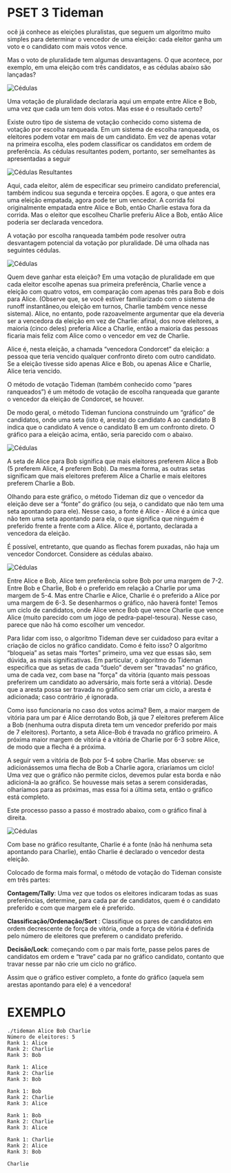 
# PSET 3 Tideman
ocê já conhece as eleições pluralistas, que seguem um algoritmo muito simples para determinar o vencedor de uma eleição: cada eleitor ganha um voto e o candidato com mais votos vence.

Mas o voto de pluralidade tem algumas desvantagens. O que acontece, por exemplo, em uma eleição com três candidatos, e as cédulas abaixo são lançadas?

![Cédulas](https://assets.circle.so/1w2b0ikk0qx9t5q1fnp96roxvvdy)

Uma votação de pluralidade declararia aqui um empate entre Alice e Bob, uma vez que cada um tem dois votos. Mas esse é o resultado certo?

Existe outro tipo de sistema de votação conhecido como sistema de votação por escolha ranqueada. Em um sistema de escolha ranqueada, os eleitores podem votar em mais de um candidato. Em vez de apenas votar na primeira escolha, eles podem classificar os candidatos em ordem de preferência. As cédulas resultantes podem, portanto, ser semelhantes às apresentadas a seguir

![Cédulas Resultantes](https://assets.circle.so/2m24c946ngxm377tmkotrxbaludf)

Aqui, cada eleitor, além de especificar seu primeiro candidato preferencial, também indicou sua segunda e terceira opções. E agora, o que antes era uma eleição empatada, agora pode ter um vencedor. A corrida foi originalmente empatada entre Alice e Bob, então Charlie estava fora da corrida. Mas o eleitor que escolheu Charlie preferiu Alice a Bob, então Alice poderia ser declarada vencedora.

A votação por escolha ranqueada também pode resolver outra desvantagem potencial da votação por pluralidade. Dê uma olhada nas seguintes cédulas.

![Cédulas](https://assets.circle.so/zruuhvo0kvi4w3r7yq9y473dfkfn)

Quem deve ganhar esta eleição? Em uma votação de pluralidade em que cada eleitor escolhe apenas sua primeira preferência, Charlie vence a eleição com quatro votos, em comparação com apenas três para Bob e dois para Alice. (Observe que, se você estiver familiarizado com o sistema de runoff instantâneo,ou eleição em turnos, Charlie também vence nesse sistema). Alice, no entanto, pode razoavelmente argumentar que ela deveria ser a vencedora da eleição em vez de Charlie: afinal, dos nove eleitores, a maioria (cinco deles) preferia Alice a Charlie, então a maioria das pessoas ficaria mais feliz com Alice como o vencedor em vez de Charlie.

Alice é, nesta eleição, a chamada “vencedora Condorcet” da eleição: a pessoa que teria vencido qualquer confronto direto com outro candidato. Se a eleição tivesse sido apenas Alice e Bob, ou apenas Alice e Charlie, Alice teria vencido.

O método de votação Tideman (também conhecido como “pares ranqueados”) é um método de votação de escolha ranqueada que garante o vencedor da eleição de Condorcet, se houver.

De modo geral, o método Tideman funciona construindo um “gráfico” de candidatos, onde uma seta (isto é, aresta) do candidato A ao candidato B indica que o candidato A vence o candidato B em um confronto direto. O gráfico para a eleição acima, então, seria parecido com o abaixo.


![Cédulas](https://assets.circle.so/qbftlc1j9fohs7nl83mbj4df3qah)

A seta de Alice para Bob significa que mais eleitores preferem Alice a Bob (5 preferem Alice, 4 preferem Bob). Da mesma forma, as outras setas significam que mais eleitores preferem Alice a Charlie e mais eleitores preferem Charlie a Bob.

Olhando para este gráfico, o método Tideman diz que o vencedor da eleição deve ser a “fonte” do gráfico (ou seja, o candidato que não tem uma seta apontando para ele). Nesse caso, a fonte é Alice - Alice é a única que não tem uma seta apontando para ela, o que significa que ninguém é preferido frente a frente com a Alice. Alice é, portanto, declarada a vencedora da eleição.

É possível, entretanto, que quando as flechas forem puxadas, não haja um vencedor Condorcet. Considere as cédulas abaixo.

![Cédulas](https://assets.circle.so/8va20dto886f9nsa7zgg9l7dvzdq)

Entre Alice e Bob, Alice tem preferência sobre Bob por uma margem de 7-2. Entre Bob e Charlie, Bob é o preferido em relação a Charlie por uma margem de 5-4. Mas entre Charlie e Alice, Charlie é o preferido a Alice por uma margem de 6-3. Se desenharmos o gráfico, não haverá fonte! Temos um ciclo de candidatos, onde Alice vence Bob que vence Charlie que vence Alice (muito parecido com um jogo de pedra-papel-tesoura). Nesse caso, parece que não há como escolher um vencedor.

Para lidar com isso, o algoritmo Tideman deve ser cuidadoso para evitar a criação de ciclos no gráfico candidato. Como é feito isso? O algoritmo “bloqueia” as setas mais “fortes” primeiro, uma vez que essas são, sem dúvida, as mais significativas. Em particular, o algoritmo do Tideman especifica que as setas de cada “duelo” devem ser "travadas" no gráfico, uma de cada vez, com base na "força" da vitória (quanto mais pessoas preferirem um candidato ao adversário, mais forte será a vitória). Desde que a aresta possa ser travada no gráfico sem criar um ciclo, a aresta é adicionada; caso contrário ,é ignorada.

Como isso funcionaria no caso dos votos acima? Bem, a maior margem de vitória para um par é Alice derrotando Bob, já que 7 eleitores preferem Alice a Bob (nenhuma outra disputa direta tem um vencedor preferido por mais de 7 eleitores). Portanto, a seta Alice-Bob é travada no gráfico primeiro. A próxima maior margem de vitória é a vitória de Charlie por 6-3 sobre Alice, de modo que a flecha é a próxima.

A seguir vem a vitória de Bob por 5-4 sobre Charlie. Mas observe: se adicionássemos uma flecha de Bob a Charlie agora, criaríamos um ciclo! Uma vez que o gráfico não permite ciclos, devemos pular esta borda e não adicioná-la ao gráfico. Se houvesse mais setas a serem consideradas, olharíamos para as próximas, mas essa foi a última seta, então o gráfico está completo.

Este processo passo a passo é mostrado abaixo, com o gráfico final à direita.

![Cédulas](https://assets.circle.so/auljfwcaezpba4v05qm25jt1wai6)

Com base no gráfico resultante, Charlie é a fonte (não há nenhuma seta apontando para Charlie), então Charlie é declarado o vencedor desta eleição.

Colocado de forma mais formal, o método de votação do Tideman consiste em três partes:

**Contagem/Tally**: Uma vez que todos os eleitores indicaram todas as suas preferências, determine, para cada par de candidatos, quem é o candidato preferido e com que margem ele é preferido.

**Classificação/Ordenação/Sort** : Classifique os pares de candidatos em ordem decrescente de força de vitória, onde a força de vitória é definida pelo número de eleitores que preferem o candidato preferido.

**Decisão/Lock**: começando com o par mais forte, passe pelos pares de candidatos em ordem e “trave” cada par no gráfico candidato, contanto que travar nesse par não crie um ciclo no gráfico.

Assim que o gráfico estiver completo, a fonte do gráfico (aquela sem arestas apontando para ele) é a vencedora!


# EXEMPLO
```Run
./tideman Alice Bob Charlie
Número de eleitores: 5
Rank 1: Alice
Rank 2: Charlie
Rank 3: Bob

Rank 1: Alice
Rank 2: Charlie
Rank 3: Bob

Rank 1: Bob
Rank 2: Charlie
Rank 3: Alice

Rank 1: Bob
Rank 2: Charlie
Rank 3: Alice

Rank 1: Charlie
Rank 2: Alice
Rank 3: Bob

Charlie
```


